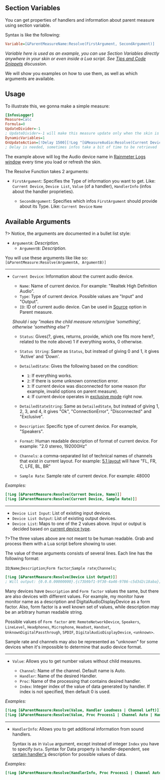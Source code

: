 ## Section Variables

You can get properties of handlers and information about parent measure using section variable.

Syntax is like the following:

```ini
Variable=[&ParentMeasureName:Resolve(FirstArgument, SecondArgument)]
```

_Variable here is used as an example, you can use Section Variables directly anywhere in your skin or even inside a Lua script. See [Tips and Code Snippets]() discussion._

We will show you examples on how to use them, as well as which arguments are available.

## Usage

To illustrate this, we gonna make a simple measure:

```ini
[InfosLogger]
Measure=Calc
Formula=0
UpdateDivider=-1
; UpdateDivider=-1 will make this measure update only when the skin is loaded or refreshed
DynamicVariables=1
OnUpdateAction=[!Delay 1500][!Log "[&MeasureAudio:Resolve(Current Device, Name)]"]
; Delay is needed, sometimes infos take a bit of time to be retrieved
```

The example above will log the Audio device name in [Rainmeter Logs window]() every time you load or refresh the skin.

The Resolve Function takes 2 arguments:

- `FirstArgument`: Specifies the Type of information you want to get. Like: `Current Device`, `Device List`, `Value` (of a handler), `HandlerInfo` (infos about the handler proprieties).

  - `SecondArgument`: Specifies which infos `FirstArgument` should provide about its Type. Like: `Current Device` `Name`

## Available Arguments

?> Notice, the arguments are documented in a bullet list style:

- `ArgumentA`: _Description._
  - `ArgumentB`: _Description._

You will use these arguments like like so: `[&ParentMeasure:Resolve(ArgumentA, ArgumentB)]`

---

- `Current Device`: Information about the current audio device.

  - `Name`: Name of current device. For example: "Realtek High Definition Audio".
  - `Type`: Type of current device. Possible values are "Input" and "Output".<span id="current-device-type"></span>
  - `ID`: ID of current audio device. Can be used in [Source](/docs/plugin-structure/parent#source) option in Parent measure.

  _Should i say "makes the child measure return/give 'something', otherwise 'something else'?_

  - `Status`: Gives(?, gives, returns, provide, which one fits more here?, related to the note above) 1 if everything works, 0 otherwise.
  - `Status String`: Same as `Status`, but instead of giving 0 and 1, it gives 'Active' and 'Down'.

  - `DetailedState`: Gives the following based on the condition:

    - `1`: If everything works.
    - `2`: If there is some unknown connection error.
    - `3`: If current device was disconnected for some reason (for example, invalid options on parent measure).
    - `4`: If current device operates in [exclusive mode](/docs/plugin-structure/parent#exclusive-mode) right now.

  - `DetailedStateString`: Same as `DetailedState`, but instead of giving 1, 2, 3, and 4, it gives "Ok", "ConnectionError", "Disconnected" and "Exclusive".

  - `Description`: Specific type of current device. For example, "Speakers".
  - `Format`: Human readable description of format of current device. For example: "2.0 stereo, 192000Hz"
  - `Channels`: a comma-separated list of technical names of channels that exist in current layout. For example: [5.1 layout]() will have "FL, FR, C, LFE, BL, BR"
  - `Sample Rate`: Sample rate of current device. For example: 48000

_Examples:_

```ini
[!Log [&ParentMeasure:Resolve(Current Device, Name)]]
[!Log [&ParentMeasure:Resolve(Current Device, Sample Rate)]]
```

---

- `Device List Input`: List of existing input devices.
- `Device List Output`: List of existing output devices.
- `Device List`: Maps to one of the 2 values above. Input or output is decided based on [current device type](#current-device-type).

?>The three values above are not meant to be human readable. Grab and process them with a Lua script before showing to user.

The value of these arguments consists of several lines. Each line has the following format:

`ID`;`Name`;`Description`;`Form factor`;`Sample rate`;`Channels`;

```ini
[!Log [&ParentMeasure:Resolve(Device List Output)]]
; Will output: {0.0.0.00000000}.{c73b9bf1-9f30-4a46-9786-c5d3d2c18aba};Realtek High Definition Audio;Speakers;Speakers;48000;fl,fr;
```

Many devices have `Description` and `Form factor` values the same, but there are also devices with different values. For example, my monitor have monitor name as a description and DigitalAudioDisplayDevice as a form factor. Also, form factor is a well known set of values, while description may be an arbitrary human readable string.

Possible values of `Form factor` are: `RemoteNetworkDevice`, `Speakers`, `LineLevel`, `Headphones`, `Microphone`, `Headset`, `Handset`, `UnknownDigitalPassthrough`, `SPDIF`, `DigitalAudioDisplayDevice`, `<unknown>`.

Sample rate and channels may also be represented as "unknown" for some devices when it's impossible to determine that audio device format.

---

- `Value`: Allows you to get number values without child measures.

  - `Channel`: Name of the channel. Default name is Auto.
  - `Handler`: Name of the desired Handler.
  - `Proc`: Name of the processing that contains desired handler.
  - `Index`: Integer index of the value of data generated by handler. If index is not specified, then default 0 is used.

_Examples:_

```ini
[!Log [&ParentMeasure:Resolve(Value, Handler Loudness | Channel Left)]]
[!Log [&ParentMeasure:Resolve(Value, Proc Process1 | Channel Auto | Handler Resampler | Index 10)]]
```

---

- `HandlerInfo`: Allows you to get additional information from sound handlers.

  Syntax is as in `Value` argument, except instead of integer `Index` you have to specify `Data`. Syntax for Data property is handler-dependent, see [certain handler's]() description for possible values of data.

_Examples:_

```ini
[!Log [&ParentMeasure:Resolve(HandlerInfo, Proc Process1 | Channel Auto | Handler Resampler | Data Bands Count)]]
```
